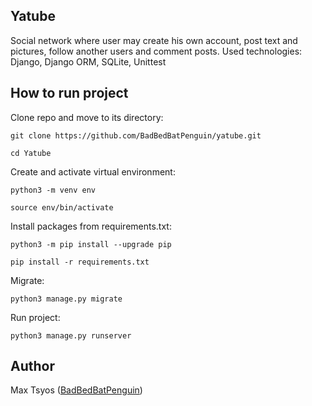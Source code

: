 ## Yatube
Social network where user may create his own account, post text and pictures, follow another users and comment posts.
Used technologies: Django, Django ORM, SQLite, Unittest


## How to run project

Clone repo and move to its directory:

```Shell
git clone https://github.com/BadBedBatPenguin/yatube.git
```

```Shell
cd Yatube
```

Create and activate virtual environment:

```Shell
python3 -m venv env
```

```Shell
source env/bin/activate
```

Install packages from requirements.txt:

```Shell
python3 -m pip install --upgrade pip
```

```Shell
pip install -r requirements.txt
```

Migrate:

```Shell
python3 manage.py migrate
```

Run project:

```Shell
python3 manage.py runserver
```

## Author

Max Tsyos ([BadBedBatPenguin](https://github.com/BadBedBatPenguin))
